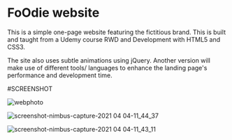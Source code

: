 # FoOdie website

This is a simple one-page website featuring the fictitious brand. This is built and taught from a Udemy course RWD and Development with HTML5 and CSS3.

The site also uses subtle animations using jQuery. Another version will make use of different tools/ languages to enhance the landing page's performance and development time.

#SCREENSHOT 


![webphoto](https://user-images.githubusercontent.com/66526618/113500296-72b46980-953a-11eb-8d6b-f2f254679bbb.png)

![screenshot-nimbus-capture-2021 04 04-11_44_37](https://user-images.githubusercontent.com/66526618/113500448-acd23b00-953b-11eb-99d7-2fe39daeeac4.png)

![screenshot-nimbus-capture-2021 04 04-11_43_11](https://user-images.githubusercontent.com/66526618/113500450-ae036800-953b-11eb-9b80-93096a0ccea9.png)

